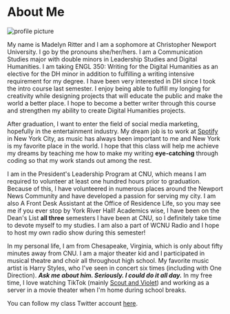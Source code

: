 # About Me

![profile picture](https://madelynritter.github.io/Madelyns-Blog/images/profilepicture.jpg)

My name is Madelyn Ritter and I am a sophomore at Christopher Newport University. I go by the pronouns she/her/hers. I am a Communication Studies major with double minors in Leadership Studies and Digital Humanities. I am taking ENGL 350: Writing for the Digital Humanities as an elective for the DH minor in addition to fulfilling a writing intensive requirement for my degree. I have been very interested in DH since I took the intro course last semester. I enjoy being able to fulfill my longing for creativity while designing projects that will educate the public and make the world a better place. I hope to become a better writer through this course and strengthen my ability to create Digital Humanities projects.


After graduation, I want to enter the field of social media marketing, hopefully in the entertainment industry. My dream job is to work at [Spotify]( https://open.spotify.com/user/madelynn_66?si=22cb1ea8a89b4528) in New York City, as music has always been important to me and New York is my favorite place in the world. I hope that this class will help me achieve my dreams by teaching me how to make my writing **eye-catching** through coding so that my work stands out among the rest.

I am in the President's Leadership Program at CNU, which means I am required to volunteer at least one hundred hours prior to graduation. Because of this, I have volunteered in numerous places around the Newport News Community and have developed a passion for serving my city. I am also A Front Desk Assistant at the Office of Residence Life, so you may see me if you ever stop by York River Hall! Academics wise, I have been on the Dean's List **all three** semesters I have been at CNU, so I definitely take time to devote myself to my studies. I am also a part of WCNU Radio and I hope to host my own radio show during this semester!

In my personal life, I am from Chesapeake, Virginia, which is only about fifty minutes away from CNU. I am a major theater kid and I participated in musical theatre and choir all throughout high school. My favorite music artist is Harry Styles, who I've seen in concert six times (including with One Direction). **_Ask me about him. Seriously. I could do it all day._** In my free time, I love watching TikTok (mainly [Scout and Violet](https://www.tiktok.com/@maiaknight?lang=en)) and working as a server in a movie theater when I'm home during school breaks.

You can follow my class Twitter account [here](https://twitter.com/madelyn_DH).
